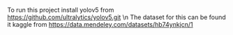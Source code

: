 To run this project install yolov5 from https://github.com/ultralytics/yolov5.git \n
The dataset for this can be found it kaggle from https://data.mendeley.com/datasets/hb74ynkjcn/1
